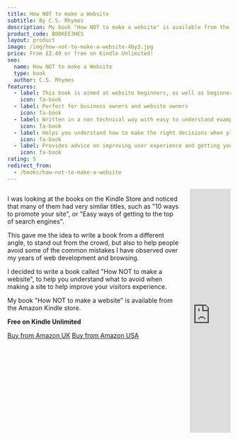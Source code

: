 ```yaml
---
title: How NOT to make a Website
subtitle: By C.S. Rhymes
description: My book "How NOT to make a website" is available from the Amazon Kindle store
product_code: B00KEE3HES
layout: product
image: /img/how-not-to-make-a-website-4by3.jpg
price: From £2.49 or free on Kindle Unlimited!
seo:
  name: How NOT to make a Website
  type: book
  author: C.S. Rhymes
features:
  - label: This book is aimed at website beginners, as well as beginner developers
    icon: fa-book
  - label: Perfect for business owners and website owners
    icon: fa-book
  - label: Written in a non technical way with easy to understand examples
    icon: fa-book
  - label: Helps you understand how to make the right decisions when planning, designing and building your website
    icon: fa-book
  - label: Provides advice on improving user experience and getting your site found in search engines
    icon: fa-book
rating: 5
redirect_from:
  - /books/how-not-to-make-a-website
---
```


<div class="columns">
<div class="column is-8">
<p>I was looking at the books on the Kindle Store and noticed that many of them had very similar titles, such as "10 ways to promote your site", or "Easy ways of getting to the top of search engines". </p>

<p>This gave me the idea to write a book from a different angle, to stand out from the crowd, but also to help people avoid some of the common mistakes I have observed over my years of web development and browsing.</p>

<p>I decided to write a book called "How NOT to make a website", to help you understand what to avoid when making a site to help improve your visitors experience.</p>

<p>My book "How NOT to make a website" is available from the Amazon Kindle store. </p>

<p><strong>Free on Kindle Unlimited</strong></p>

<div class="buttons is-centered">
<a href="https://www.amazon.co.uk/dp/B00KEE3HES" class="button is-info" target="_blank">Buy from Amazon UK</a>
<a href="https://www.amazon.com/dp/B00KEE3HES" class="button is-info" target="_blank">Buy from Amazon USA</a>
</div>
</div>
<div class="column is-4 has-text-centered">
<iframe type="text/html" width="336" height="550" frameborder="0" allowfullscreen style="max-width:100%" src="https://read.amazon.co.uk/kp/card?asin=B00KEE3HES&preview=newtab&linkCode=kpe&ref_=cm_sw_r_kb_dp_HECJWBZRCY27QEXM1CV8&hideShare=true" ></iframe>
</div>
</div>
